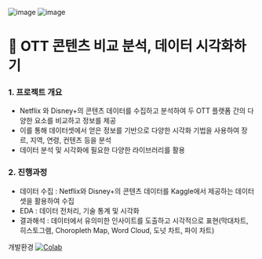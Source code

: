 ![image](https://github.com/yeryeong0519/netflix-disneyplus/assets/81680813/9209b294-1fcd-48ba-bba2-b2e0476cc935)
![image](https://github.com/yeryeong0519/netflix-disneyplus/assets/81680813/a07a5af0-6b78-4562-b18a-be792a0f5ebe)

# :eyes: OTT 콘텐츠 비교 분석, 데이터 시각화하기

### 1. 프로젝트 개요
* Netflix 와 Disney+의 콘텐츠 데이터를 수집하고 분석하여 두 OTT 플랫폼 간의 다양한 요소를 비교하고 정보를 제공
* 이를 통해 데이터셋에서 얻은 정보를 기반으로 다양한 시각화 기법을 사용하여 장르, 지역, 연령, 컨텐츠 등을 분석
* 데이터 분석 및 시각화에 필요한 다양한 라이브러리를 활용

### 2. 진행과정
* 데이터 수집 : Netflix와 Disney+의 콘텐츠 데이터를 Kaggle에서 제공하는 데이터셋을 활용하여 수집
* EDA : 데이터 전처리, 기술 통계 및 시각화
* 결과해석 : 데이터에서 유의미한 인사이트를 도출하고 시각적으로 표현(막대차트, 히스토그램, Choropleth Map, Word Cloud, 도넛 차트, 파이 차트)









개발환경 [![Colab](https://img.shields.io/badge/Colab-F9AB00?style=for-the-badge&logo=googlecolab&color=525252)](https://colab.research.google.com/)

